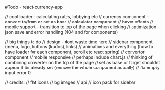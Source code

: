 #Todo - react-currency-app

// cool loader - calculating rates, lobbying etc
// currency component - convert to/from or set as base
// calculator component
// hover effects
// mobile support - transition to top of the page when clicking
// optimization - json save and error handling (404 and for components)

// big things to do
// design - dont waste time here
// sidebar component (menu, logo, buttons (kudos), links)
// animations and everything (how to have loader for each component, scroll etc react spring)
// convertor component
// mobile responsive
// perhaps include chart.js
// thinking of combining converter on the top of the page
// set as base or target shouldnt appear if its already set (remove the whole component actually)
// fix empty input error 0

// credits:
// flat icons
// bg images
// api
// icon pack for sidebar
